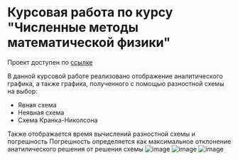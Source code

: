 # Курсовая работа по курсу "Численные методы математической физики"

Проект доступен по [ссылке](https://nikitanosov1.github.io/coursework-nmmp/)

В данной курсовой работе реализовано отображение аналитического графика, а также графика, полученного с помощью разностной схемы на выбор:
* Явная схема
* Неявная схема
* Схема Кранка-Николсона

Также отображается время вычислений разностной схемы и погрешность
Погрешность определяется как максимальное отклонение анатилического решения от решения схемы
![image](https://github.com/nikitanosov1/coursework-nmmp/assets/71886485/ad50511f-b77b-4ed8-b865-e512ad023d4e)
![image](https://github.com/nikitanosov1/coursework-nmmp/assets/71886485/8c6b07a1-56f5-4a46-b8fa-cdaeac448b62)
![image](https://github.com/nikitanosov1/coursework-nmmp/assets/71886485/8fe41cc7-ae05-41f8-966c-ba55462318b0)
